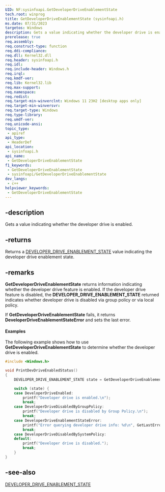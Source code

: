 ```yaml
---
UID: NF:sysinfoapi.GetDeveloperDriveEnablementState
tech.root: winprog
title: GetDeveloperDriveEnablementState (sysinfoapi.h)
ms.date: 07/31/2023
targetos: Windows
description: Gets a value indicating whether the developer drive is enabled.
prerelease: true
req.assembly: 
req.construct-type: function
req.ddi-compliance: 
req.dll: Kernel32.dll
req.header: sysinfoapi.h
req.idl: 
req.include-header: Windows.h
req.irql: 
req.kmdf-ver: 
req.lib: Kernel32.lib
req.max-support: 
req.namespace: 
req.redist: 
req.target-min-winverclnt: Windows 11 23H2 [desktop apps only]
req.target-min-winversvr: 
req.target-type: Windows
req.type-library: 
req.umdf-ver: 
req.unicode-ansi: 
topic_type:
 - apiref
api_type:
 - HeaderDef
api_location:
 - sysinfoapi.h
api_name:
 - GetDeveloperDriveEnablementState
f1_keywords:
 - GetDeveloperDriveEnablementState
 - sysinfoapi/GetDeveloperDriveEnablementState
dev_langs:
 - c++
helpviewer_keywords:
 - GetDeveloperDriveEnablementState
---
```


## -description

Gets a value indicating whether the developer drive is enabled.

## -returns

Returns a [DEVELOPER_DRIVE_ENABLEMENT_STATE](ne-sysinfoapi-developer_drive_enablement_state.md) value indicating the developer drive enablement state.

## -remarks

**GetDeveloperDriveEnablementState** returns information indicating whether the developer drive feature is enabled. If the developer drive feature is disabled, the **DEVELOPER_DRIVE_ENABLEMENT_STATE** returned indicates whether developer drive is disabled via group policy or via local policy.

If **GetDeveloperDriveEnablementState** fails, it returns **DeveloperDriveEnablementStateError** and sets the last error.

#### Examples

The following example shows how to use **GetDeveloperDriveEnablementState** to determine whether the developer drive is enabled.

```cpp
#include <Windows.h>

void PrintDevDriveEnabledStatus()
{
    DEVELOPER_DRIVE_ENABLEMENT_STATE state = GetDeveloperDriveEnablementState();

    switch (state) {
    case DeveloperDriveEnabled:
        printf("Developer drive is enabled.\n");
        break;
    case DeveloperDriveDisabledByGroupPolicy:
        printf("Developer drive is disabled by Group Policy.\n");
        break;
    case DeveloperDriveEnablementStateError:
        printf("Error querying developer drive info: %d\n", GetLastError());
        break;
    case DeveloperDriveDisabledBySystemPolicy:
    default:
        printf("Developer drive is disabled.");
        break;
    }
}
```

## -see-also

[DEVELOPER_DRIVE_ENABLEMENT_STATE](ne-sysinfoapi-developer_drive_enablement_state.md)
